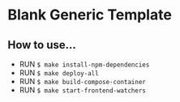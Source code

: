 # Blank Generic Template
## How to use...

- RUN `$ make install-npm-dependencies`
- RUN `$ make deploy-all`
- RUN `$ make build-compose-container`
- RUN `$ make start-frontend-watchers`
